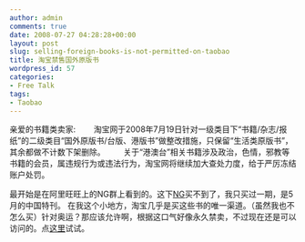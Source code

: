 ```yaml
---
author: admin
comments: true
date: 2008-07-27 04:28:28+00:00
layout: post
slug: selling-foreign-books-is-not-permitted-on-taobao
title: 淘宝禁售国外原版书
wordpress_id: 57
categories:
- Free Talk
tags:
- Taobao
---
```


>       
亲爱的书籍类卖家:
　　淘宝网于2008年7月19日针对一级类目下“书籍/杂志/报纸”的二级类目“国外原版书/台版、港版书”做整改措施，只保留“生活类原版书”，其余都做不计数下架删除。
　　关于“港澳台”相关书籍涉及政治，色情，邪教等书籍的会员，属违规行为或违法行为，淘宝网将继续加大查处力度，给于严厉冻结账户处罚。



最开始是在阿里旺旺上的NG群上看到的。这下[NG](http://www.ngfans.com/)买不到了，我只买过一期，是5月的中国特刊。
在我这个小地方，淘宝几乎是买这些书的唯一渠道。（虽然我也不怎么买）针对奥运？那应该允许啊，根据这口气好像永久禁卖，不过现在还是可以访问的。点[这里](http://list.taobao.com/browse/33-50004870/50004870.htm?commend=all)试试。
